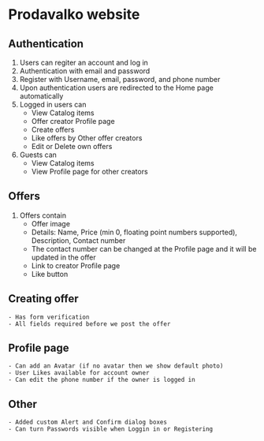 # Prodavalko website

## Authentication

1. Users can regiter an account and log in
2. Authentication with email and password
3. Register with Username, email, password, and phone number
4. Upon authentication users are redirected to the Home page automatically
5. Logged in users can
   - View Catalog items
   - Offer creator Profile page
   - Create offers
   - Like offers by Other offer creators
   - Edit or Delete own offers
6. Guests can
   - View Catalog items
   - View Profile page for other creators

## Offers

1. Offers contain
   - Offer image
   - Details: Name, Price (min 0, floating point numbers supported), Description, Contact number
   - The contact number can be changed at the Profile page and it will be updated in the offer
   - Link to creator Profile page
   - Like button

## Creating offer

    - Has form verification
    - All fields required before we post the offer

## Profile page

    - Can add an Avatar (if no avatar then we show default photo)
    - User Likes available for account owner
    - Can edit the phone number if the owner is logged in

## Other

    - Added custom Alert and Confirm dialog boxes
    - Can turn Passwords visible when Loggin in or Registering
